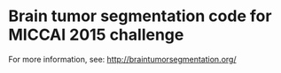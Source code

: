 # Brain tumor segmentation code for MICCAI  2015 challenge

For more information, see:
http://braintumorsegmentation.org/
